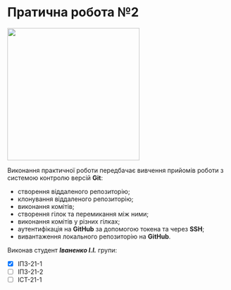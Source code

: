 # Пратична робота №2
<img src="https://media.ztu.edu.ua/wp-content/uploads/2020/02/Group-6-1-1536x465.png" width="300" />

Виконання практичної роботи передбачає вивчення прийомів роботи з системою контролю версій **Git**:

* створення віддаленого репозиторію;
* клонування віддаленого репозиторію;
* виконання комітів;
* створення гілок та перемикання між ними;
* виконання комітів у різних гілках;
* аутентифікація на **GitHub** за допомогою токена та через **SSH**;
* вивантаження локального репозиторію на **GitHub**.

Виконав студент **_Іваненко І.І._** групи:
- [x] ІПЗ-21-1
- [ ] ІПЗ-21-2
- [ ] ІСТ-21-1
